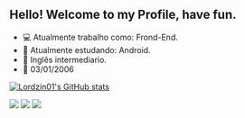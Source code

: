 ## Hello! Welcome to my Profile, have fun.

- 💻 Atualmente trabalho como: Frond-End.
- 📱 Atualmente estudando: Android.
- 📘 Inglês intermediario.
- 🥳 03/01/2006
  
  
  
  
  
<div>

[![Lordzin01's GitHub stats](https://github-readme-stats.vercel.app/api?Username=Lordzin01)](https://github.com/Lordzin01/github-readme-stats)

</div>


<div>
 
  <a href="https://instagram.com/herick_basso" target="_blank"><img src="https://img.shields.io/badge/-Instagram-%23E4405F?style=for-the-badge&logo=instagram&logoColor=white" target="_blank"></a>
  <a href = "mailto:herick.basso@gmail.com"><img src="https://img.shields.io/badge/-Gmail-%23333?style=for-the-badge&logo=gmail&logoColor=white" target="_blank"></a>
    <a href="https://www.linkedin.com/in/herick-basso-29bb33296/" target="_blank"><img src="https://img.shields.io/badge/-LinkedIn-%230077B5?style=for-the-badge&logo=linkedin&logoColor=white" target="_blank"></a>
  
</div>


